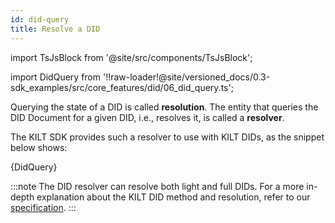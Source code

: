 ```yaml
---
id: did-query
title: Resolve a DID
---
```


import TsJsBlock from '@site/src/components/TsJsBlock';

import DidQuery from '!!raw-loader!@site/versioned_docs/0.3-sdk_examples/src/core_features/did/06_did_query.ts';

Querying the state of a DID is called **resolution**.
The entity that queries the DID Document for a given DID, i.e., resolves it, is called a **resolver**.

The KILT SDK provides such a resolver to use with KILT DIDs, as the snippet below shows:

<TsJsBlock>
  {DidQuery}
</TsJsBlock>

:::note
The DID resolver can resolve both light and full DIDs.
For a more in-depth explanation about the KILT DID method and resolution, refer to our [specification](https://github.com/KILTprotocol/spec-kilt-did).
:::
